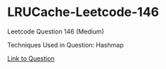 # LRUCache-Leetcode-146

Leetcode Question 146 (Medium)

Techniques Used in Question:
Hashmap

[Link to Question](https://leetcode.com/problems/lru-cache/)
